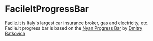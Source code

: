 # FacileItProgressBar

<a href="https://www.facile.it">Facile.it</a> is Italy's largest car insurance broker, gas and electricity, etc.
<br>
Facile.it progress bar is based on the <a href="https://plugins.jetbrains.com/plugin/8575-nyan-progress-bar">Nyan Progress Bar</a> by <a href="https://plugins.jetbrains.com/author/1229725d-5e62-4e3c-9c0d-9518661d844c">Dmitry Batkovich</a>

